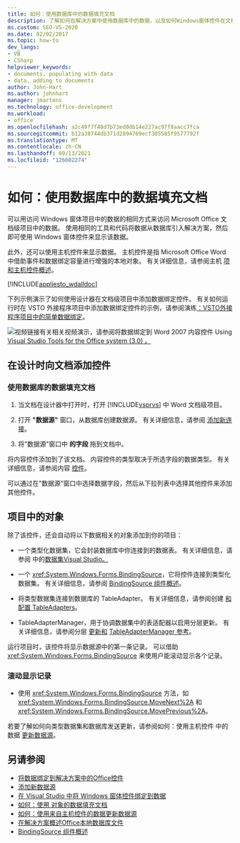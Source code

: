 ```yaml
---
title: 如何：使用数据库中的数据填充文档
description: 了解如何在解决方案中使用数据库中的数据，以及如何Windows窗体控件在文档中显示数据。
ms.custom: SEO-VS-2020
ms.date: 02/02/2017
ms.topic: how-to
dev_langs:
- VB
- CSharp
helpviewer_keywords:
- documents, populating with data
- data, adding to documents
author: John-Hart
ms.author: johnhart
manager: jmartens
ms.technology: office-development
ms.workload:
- office
ms.openlocfilehash: a2c49f7f40d7b73ed0db14e227ac97f8aacc7fca
ms.sourcegitcommit: b12a38744db371d2894769ecf305585f9577792f
ms.translationtype: MT
ms.contentlocale: zh-CN
ms.lasthandoff: 09/13/2021
ms.locfileid: "126602274"
---
```

# <a name="how-to-populate-documents-with-data-from-a-database"></a>如何：使用数据库中的数据填充文档

可以用访问 Windows 窗体项目中的数据的相同方式来访问 Microsoft Office 文档级项目中的数据。 使用相同的工具和代码将数据从数据库引入解决方案，然后即可使用 Windows 窗体控件来显示该数据。

此外，还可以使用主机控件来显示数据。 主机控件是指 Microsoft Office Word 中借助事件和数据绑定容量进行增强的本地对象。 有关详细信息，请参阅主机 [项和主机控件概述](../vsto/host-items-and-host-controls-overview.md)。

[!INCLUDE[appliesto_wdalldoc](../vsto/includes/appliesto-wdalldoc-md.md)]

下列示例演示了如何使用设计器在文档级项目中添加数据绑定控件。 有关如何运行时在 VSTO 外接程序项目中添加数据绑定控件的示例，请参阅演练[：VSTO外接程序项目中的简单数据绑定](../vsto/walkthrough-simple-data-binding-in-vsto-add-in-project.md)。

![视频链接](../vsto/media/playvideo.gif "链接到视频")有关相关视频演示，请参阅将数据绑定到 Word 2007 内容控件 Using [Visual Studio Tools for the Office system (3.0) 。 ](/previous-versions/office/developer/office-2007/bb967663(v=office.12))

## <a name="add-a-control-to-a-document-at-design-time"></a>在设计时向文档添加控件

### <a name="to-populate-a-document-with-data-from-a-database"></a>使用数据库的数据填充文档

1. 当文档在设计器中打开时，打开 [!INCLUDE[vsprvs](../sharepoint/includes/vsprvs-md.md)] 中 Word 文档级项目。

2. 打开 **"数据源"** 窗口，从数据库创建数据源。 有关详细信息，请参阅 [添加新连接](../data-tools/add-new-connections.md)。

3. 将"数据源"窗口中 **的字段** 拖到文档中。

将内容控件添加到了该文档。 内容控件的类型取决于所选字段的数据类型。 有关详细信息，请参阅内容 [控件](../vsto/content-controls.md)。

可以通过在"数据源"窗口中选择数据字段，然后从下拉列表中选择其他控件来添加其他控件。

## <a name="objects-in-the-project"></a>项目中的对象

除了该控件，还会自动将以下数据相关的对象添加到你的项目：

- 一个类型化数据集，它会封装数据库中你连接到的数据表。 有关详细信息，请参阅 中的[数据集Visual Studio。](../data-tools/dataset-tools-in-visual-studio.md)

- 一个 <xref:System.Windows.Forms.BindingSource>，它将控件连接到类型化数据集。 有关详细信息，请参阅 [BindingSource 组件概述](/dotnet/framework/winforms/controls/bindingsource-component-overview)。

- 将类型数据集连接到数据库的 TableAdapter。 有关详细信息，请参阅创建 [和配置 TableAdapters](../data-tools/create-and-configure-tableadapters.md)。

- TableAdapterManager，用于协调数据集中的表适配器以启用分层更新。 有关详细信息，请参阅分层 [更新和](../data-tools/hierarchical-update.md) [TableAdapterManager 参考](../data-tools/fill-datasets-by-using-tableadapters.md#tableadaptermanager-reference)。

运行项目时，该控件将显示数据源中的第一条记录。 可以借助 <xref:System.Windows.Forms.BindingSource> 来使用户能滚动显示各个记录。

### <a name="to-scroll-through-the-records"></a>滚动显示记录

- 使用 <xref:System.Windows.Forms.BindingSource> 方法，如 <xref:System.Windows.Forms.BindingSource.MoveNext%2A> 和 <xref:System.Windows.Forms.BindingSource.MovePrevious%2A>。

若要了解如何向类型数据集和数据库发送更新，请参阅如何：使用主机控件 中的数据 [更新数据源](../vsto/how-to-update-a-data-source-with-data-from-a-host-control.md)。

## <a name="see-also"></a>另请参阅

- [将数据绑定到解决方案中的Office控件](../vsto/binding-data-to-controls-in-office-solutions.md)
- [添加新数据源](../data-tools/add-new-data-sources.md)
- [在 Visual Studio 中将 Windows 窗体控件绑定到数据](../data-tools/bind-windows-forms-controls-to-data-in-visual-studio.md)
- [如何：使用 对象的数据填充文档](../vsto/how-to-populate-documents-with-data-from-objects.md)
- [如何：使用来自主机控件的数据更新数据源](../vsto/how-to-update-a-data-source-with-data-from-a-host-control.md)
- [在解决方案概述Office本地数据库文件](../vsto/using-local-database-files-in-office-solutions-overview.md)
- [BindingSource 组件概述](/dotnet/framework/winforms/controls/bindingsource-component-overview)